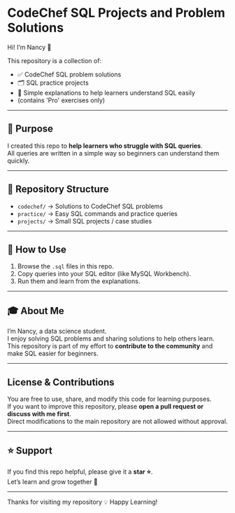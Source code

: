# CodeChef SQL Projects and Problem Solutions 

Hi! I’m Nancy 👋  

This repository is a collection of:
- ✅ CodeChef SQL problem solutions  
- 🗂️ SQL practice projects  
- 📖 Simple explanations to help learners understand SQL easily
- (contains 'Pro' exercises only)

---

## 📌 Purpose
I created this repo to **help learners who struggle with SQL queries**.  
All queries are written in a simple way so beginners can understand them quickly.  

---

## 📂 Repository Structure
- `codechef/` → Solutions to CodeChef SQL problems  
- `practice/` → Easy SQL commands and practice queries  
- `projects/` → Small SQL projects / case studies  

---

## 🚀 How to Use
1. Browse the `.sql` files in this repo.  
2. Copy queries into your SQL editor (like MySQL Workbench).  
3. Run them and learn from the explanations.  

---

## 🎓 About Me
I’m Nancy, a data science student.  
I enjoy solving SQL problems and sharing solutions to help others learn.  
This repository is part of my effort to **contribute to the community** and make SQL easier for beginners.  

---

## License & Contributions
You are free to use, share, and modify this code for learning purposes.  
If you want to improve this repository, please **open a pull request or discuss with me first**.  
Direct modifications to the main repository are not allowed without approval.  

---

## ⭐ Support
If you find this repo helpful, please give it a **star ⭐**.  
Let’s learn and grow together 🚀  

---
Thanks for visiting my repository 💡 Happy Learning!

